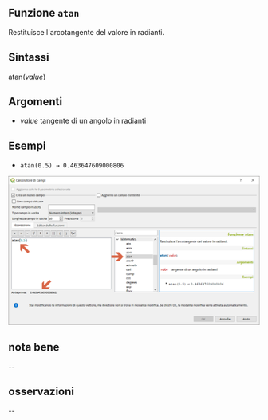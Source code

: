 ## Funzione `atan`

Restituisce l'arcotangente del valore in radianti.

## Sintassi

atan(_value_)

## Argomenti

* _value_ tangente di un angolo in radianti

## Esempi

* `atan(0.5) → 0.463647609000806`

<img src="/img/matematica/atan/atan1.png">

## nota bene

--

## osservazioni

--